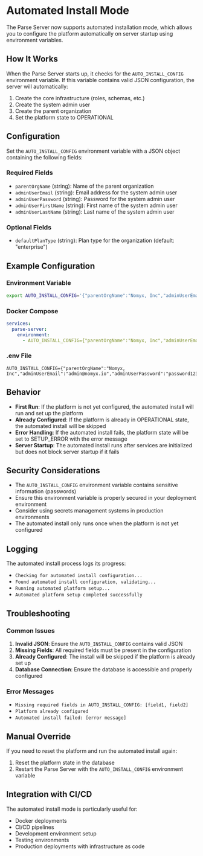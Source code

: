 # Automated Install Mode

The Parse Server now supports automated installation mode, which allows you to configure the platform automatically on server startup using environment variables.

## How It Works

When the Parse Server starts up, it checks for the `AUTO_INSTALL_CONFIG` environment variable. If this variable contains valid JSON configuration, the server will automatically:

1. Create the core infrastructure (roles, schemas, etc.)
2. Create the system admin user
3. Create the parent organization
4. Set the platform state to OPERATIONAL

## Configuration

Set the `AUTO_INSTALL_CONFIG` environment variable with a JSON object containing the following fields:

### Required Fields

- `parentOrgName` (string): Name of the parent organization
- `adminUserEmail` (string): Email address for the system admin user
- `adminUserPassword` (string): Password for the system admin user
- `adminUserFirstName` (string): First name of the system admin user
- `adminUserLastName` (string): Last name of the system admin user

### Optional Fields

- `defaultPlanType` (string): Plan type for the organization (default: "enterprise")

## Example Configuration

### Environment Variable

```bash
export AUTO_INSTALL_CONFIG='{"parentOrgName":"Nomyx, Inc","adminUserEmail":"admin@nomyx.io","adminUserPassword":"password123","adminUserFirstName":"Sebastian","adminUserLastName":"Schepis","defaultPlanType":"enterprise"}'
```

### Docker Compose

```yaml
services:
  parse-server:
    environment:
      - AUTO_INSTALL_CONFIG={"parentOrgName":"Nomyx, Inc","adminUserEmail":"admin@nomyx.io","adminUserPassword":"password123","adminUserFirstName":"Sebastian","adminUserLastName":"Schepis","defaultPlanType":"enterprise"}
```

### .env File

```env
AUTO_INSTALL_CONFIG={"parentOrgName":"Nomyx, Inc","adminUserEmail":"admin@nomyx.io","adminUserPassword":"password123","adminUserFirstName":"Sebastian","adminUserLastName":"Schepis","defaultPlanType":"enterprise"}
```

## Behavior

- **First Run**: If the platform is not yet configured, the automated install will run and set up the platform
- **Already Configured**: If the platform is already in OPERATIONAL state, the automated install will be skipped
- **Error Handling**: If the automated install fails, the platform state will be set to SETUP_ERROR with the error message
- **Server Startup**: The automated install runs after services are initialized but does not block server startup if it fails

## Security Considerations

- The `AUTO_INSTALL_CONFIG` environment variable contains sensitive information (passwords)
- Ensure this environment variable is properly secured in your deployment environment
- Consider using secrets management systems in production environments
- The automated install only runs once when the platform is not yet configured

## Logging

The automated install process logs its progress:

- `Checking for automated install configuration...`
- `Found automated install configuration, validating...`
- `Running automated platform setup...`
- `Automated platform setup completed successfully`

## Troubleshooting

### Common Issues

1. **Invalid JSON**: Ensure the `AUTO_INSTALL_CONFIG` contains valid JSON
2. **Missing Fields**: All required fields must be present in the configuration
3. **Already Configured**: The install will be skipped if the platform is already set up
4. **Database Connection**: Ensure the database is accessible and properly configured

### Error Messages

- `Missing required fields in AUTO_INSTALL_CONFIG: [field1, field2]`
- `Platform already configured`
- `Automated install failed: [error message]`

## Manual Override

If you need to reset the platform and run the automated install again:

1. Reset the platform state in the database
2. Restart the Parse Server with the `AUTO_INSTALL_CONFIG` environment variable

## Integration with CI/CD

The automated install mode is particularly useful for:

- Docker deployments
- CI/CD pipelines
- Development environment setup
- Testing environments
- Production deployments with infrastructure as code